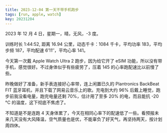 ```yaml
---
title: 2023-12-04 第一天不带手机跑步
tags: [run, apple, watch]
key: 20231204
---
```


2023 年 12 月 4 日，星期一，晴，无风，-3 度。

训练时长 1:44:52, 距离 16.94 公里，动态千卡：1084 千卡，平均功率 183，平均步频 187，平均配速 6&prime;11&prime;&prime;，平均心率 141。

今天第一次戴 Apple Watch Ultra 2 跑步，因为给它开了 eSIM 功能，所以没有带手机，感觉很好。不过身体似乎有些疲劳了，压着 145 的心率跑配速比以前慢了些。

<!--more-->

昨晚做好了准备，新手表连接好心率带，连上闲置已久的 Plantronics BackBeat FIT 蓝牙耳机，并且下载了网易云音乐上的歌。充电到大约 96% 后戴上睡觉，跑步前我没看电量，跑完电量还剩 70%，估计用了至多 20% 的电，而且能抗 -20 &deg;C 的温度，这下彻底不焦虑了。

不知道是不是连跑 4 天身体累了，今天在相同心率下的配速低了一些。看预报未来几天没有大风降温，空气质量也是优，不能辜负了好天气，再坚持两天，按计划周四休。

<div class="strava-embed-placeholder" data-embed-type="activity" data-embed-id="10324845449"></div><script src="https://strava-embeds.com/embed.js"></script>
